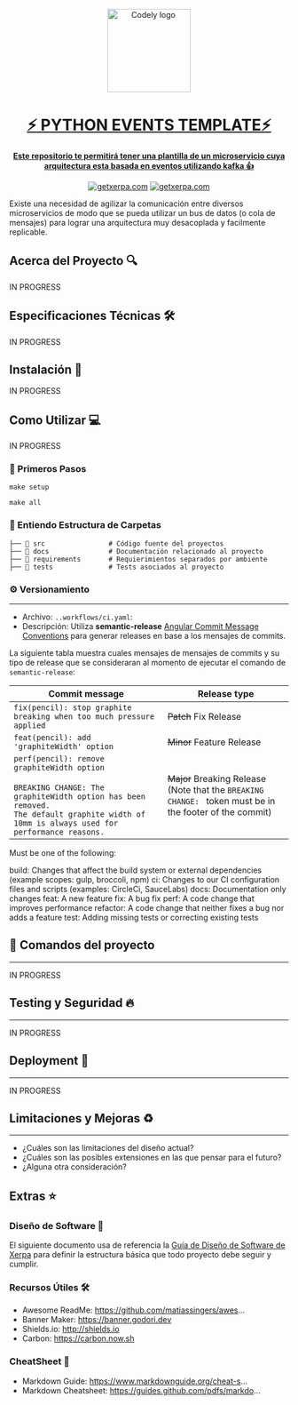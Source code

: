 <div align="center">
  <p align="center">
    <a href="https://getxerpa.com">
      <img alt="Codely logo" src="https://user-images.githubusercontent.com/99266739/176068654-5d81ff5d-2cc7-4a0b-acb2-7a12953c2cc5.png" width="150px" height="150"/>
  </p>

  <h1 align="center">
    ⚡️ PYTHON EVENTS TEMPLATE⚡️
  </h1>

  <strong>Este repositorio te permitirá tener una plantilla de un microservicio cuya arquitectura esta basada en eventos utilizando kafka 👍</strong>
</div>

<p align="center">
    <a href="https://github.com/Ubankapp"><img src="https://img.shields.io/badge/GetXerpa-OS-blue" alt="getxerpa.com"/></a>
    <a href="https://github.com/Ubankapp/xerpa-readme"><img src="https://img.shields.io/badge/XerpaReadme-OS-black" alt="getxerpa.com"/></a>
</p>

Existe una necesidad de agilizar la comunicación entre diversos microservicios de modo que se pueda utilizar un bus de datos (o cola de mensajes) para lograr una arquitectura muy desacoplada y facilmente replicable.


## Acerca del Proyecto 🔍
IN PROGRESS
## Especificaciones Técnicas 🛠️
IN PROGRESS
## Instalación 🚀
IN PROGRESS
## Como Utilizar 💻
IN PROGRESS
### 🚶 Primeros Pasos
`make setup`

`make all`

### 📂 Entiendo Estructura de Carpetas
```
├── 📁 src                # Código fuente del proyectos
├── 📁 docs               # Documentación relacionado al proyecto
├── 📁 requirements       # Requierimientos separados por ambiente
├── 📁 tests              # Tests asociados al proyecto
```
### ⚙️ Versionamiento
---
- Archivo: `..workflows/ci.yaml`: 
- Descripción: Utiliza **semantic-release** [Angular Commit Message Conventions](https://github.com/angular/angular/blob/master/CONTRIBUTING.md#-commit-message-format) para generar releases en base a los mensajes de commits.


La siguiente tabla muestra cuales mensajes de mensajes de commits y su tipo de release que se consideraran al momento de ejecutar el comando de `semantic-release`:

| Commit message                                                                                                                                                                                   | Release type                                                                                                    |
| ------------------------------------------------------------------------------------------------------------------------------------------------------------------------------------------------ | --------------------------------------------------------------------------------------------------------------- |
| `fix(pencil): stop graphite breaking when too much pressure applied`                                                                                                                             | ~~Patch~~ Fix Release                                                                                           |
| `feat(pencil): add 'graphiteWidth' option`                                                                                                                                                       | ~~Minor~~ Feature Release                                                                                       |
| `perf(pencil): remove graphiteWidth option`<br><br>`BREAKING CHANGE: The graphiteWidth option has been removed.`<br>`The default graphite width of 10mm is always used for performance reasons.` | ~~Major~~ Breaking Release <br /> (Note that the `BREAKING CHANGE: ` token must be in the footer of the commit) |


Must be one of the following:

build: Changes that affect the build system or external dependencies (example scopes: gulp, broccoli, npm)
ci: Changes to our CI configuration files and scripts (examples: CircleCi, SauceLabs)
docs: Documentation only changes
feat: A new feature
fix: A bug fix
perf: A code change that improves performance
refactor: A code change that neither fixes a bug nor adds a feature
test: Adding missing tests or correcting existing tests

## 🌚 Comandos del proyecto
---
IN PROGRESS
## Testing y Seguridad 🔥
---
IN PROGRESS
## Deployment 🐳
---
IN PROGRESS
## Limitaciones y Mejoras ♻️
---
- ¿Cuáles son las limitaciones del diseño actual?
- ¿Cuáles son las posibles extensiones en las que pensar para el futuro?
- ¿Alguna otra consideración?

## Extras ⭐️
### Diseño de Software 🎨
El siguiente documento usa de referencia la [Guía de Diseño de Software de Xerpa](https://www.notion.so/ubank/Plantilla-para-Dise-o-de-Software-2678e18bb111459dac12cc478bc12581) para definir la estructura básica que todo proyecto debe seguir y cumplir.

### Recursos Útiles 🛠
- Awesome ReadMe: https://github.com/matiassingers/awes...
- Banner Maker: https://banner.godori.dev
- Shields.io: http://shields.io
- Carbon: https://carbon.now.sh

### CheatSheet 🤯
- Markdown Guide: https://www.markdownguide.org/cheat-s...
- Markdown Cheatsheet: https://guides.github.com/pdfs/markdo...
